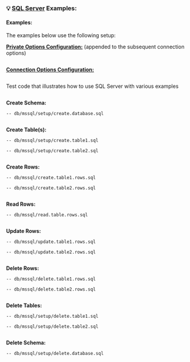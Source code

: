 ### 💡 [SQL Server](https://www.microsoft.com/en-us/sql-server) Examples:

#### Examples:<sub id="examples"></sub>

The examples below use the following setup:

__[Private Options Configuration:](https://ugate.github.io/sqler/Manager.html#~PrivateOptions)__ (appended to the subsequent connection options)
```jsdocp ./test/fixtures/priv.json
```

__[Connection Options Configuration:](global.html#MSConnectionOptions)__
```jsdocp ./test/fixtures/mssql/conf.json
```

Test code that illustrates how to use SQL Server with various examples
```jsdocp ./test/fixtures/run-example.js
```

__Create Schema:__

```jsdocp ./test/db/mssql/setup/create.database.sql
-- db/mssql/setup/create.database.sql
```

```jsdocp ./test/lib/mssql/setup/create.database.js
```

__Create Table(s):__

```jsdocp ./test/db/mssql/setup/create.table1.sql
-- db/mssql/setup/create.table1.sql
```
```jsdocp ./test/db/mssql/setup/create.table2.sql
-- db/mssql/setup/create.table2.sql
```

```jsdocp ./test/lib/mssql/setup/create.tables.js
```

__Create Rows:__

```jsdocp ./test/db/mssql/create.table1.rows.sql
-- db/mssql/create.table1.rows.sql
```
```jsdocp ./test/db/mssql/create.table2.rows.sql
-- db/mssql/create.table2.rows.sql
```

```jsdocp ./test/lib/mssql/create.table.rows.js
```

__Read Rows:__

```jsdocp ./test/db/mssql/read.table.rows.sql
-- db/mssql/read.table.rows.sql
```

```jsdocp ./test/lib/mssql/read.table.rows.js
```

__Update Rows:__

```jsdocp ./test/db/mssql/update.table1.rows.sql
-- db/mssql/update.table1.rows.sql
```
```jsdocp ./test/db/mssql/update.table2.rows.sql
-- db/mssql/update.table2.rows.sql
```

```jsdocp ./test/lib/mssql/update.table.rows.js
```

__Delete Rows:__

```jsdocp ./test/db/mssql/delete.table1.rows.sql
-- db/mssql/delete.table1.rows.sql
```
```jsdocp ./test/db/mssql/delete.table2.rows.sql
-- db/mssql/delete.table2.rows.sql
```

```jsdocp ./test/lib/mssql/delete.table.rows.js
```

__Delete Tables:__

```jsdocp ./test/db/mssql/setup/delete.table1.sql
-- db/mssql/setup/delete.table1.sql
```
```jsdocp ./test/db/mssql/setup/delete.table2.sql
-- db/mssql/setup/delete.table2.sql
```

```jsdocp ./test/lib/mssql/setup/delete.tables.js
```

__Delete Schema:__

```jsdocp ./test/db/mssql/setup/delete.database.sql
-- db/mssql/setup/delete.database.sql
```

```jsdocp ./test/lib/mssql/setup/delete.database.js
```